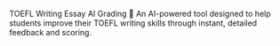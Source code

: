 TOEFL Writing Essay AI Grading 📝
An AI-powered tool designed to help students improve their TOEFL writing skills through instant, detailed feedback and scoring.
